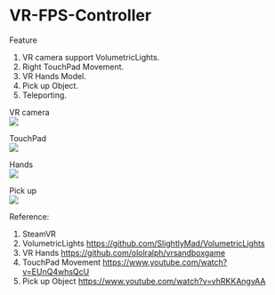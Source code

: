 # VR-FPS-Controller

Feature
1. VR camera support VolumetricLights.
2. Right TouchPad Movement.
3. VR Hands Model.
4. Pick up Object.
5. Teleporting.
  
  VR camera  
<img src="https://github.com/shinn716/VR-FPS-Controller/blob/master/CamR.png" /></a>
  
  TouchPad  
<img src="https://github.com/shinn716/VR-FPS-Controller/blob/master/Movement.png" /></a>
  
  Hands  
<img src="https://github.com/shinn716/VR-FPS-Controller/blob/master/Grabbing.png" /></a>
  
Pick up  
<img src="https://github.com/shinn716/VR-FPS-Controller/blob/master/PickUp.png" /></a>
  
Reference: 
1. SteamVR
2. VolumetricLights https://github.com/SlightlyMad/VolumetricLights
3. VR Hands https://github.com/ololralph/vrsandboxgame
4. TouchPad Movement https://www.youtube.com/watch?v=EUnQ4whsQcU
5. Pick up Object https://www.youtube.com/watch?v=vhRKKAngvAA
